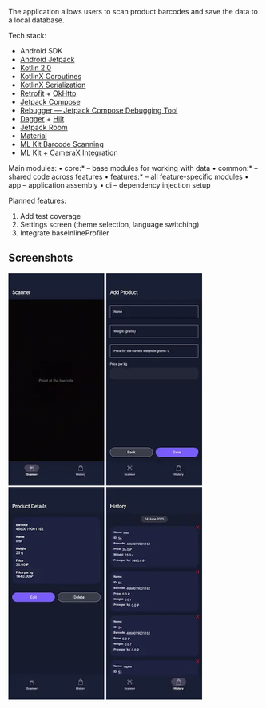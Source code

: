 The application allows users to scan product barcodes and save the data to a local database.

Tech stack:
- Android SDK
- [Android Jetpack](https://developer.android.com/jetpack)
- [Kotlin 2.0](https://kotlinlang.org/docs/whatsnew20.html)
- [KotlinX Coroutines](https://github.com/Kotlin/kotlinx.coroutines)
- [KotlinX Serialization](https://github.com/Kotlin/kotlinx.serialization)
- [Retrofit](https://square.github.io/retrofit/) + [OkHttp](https://square.github.io/okhttp/)
- [Jetpack Compose](https://developer.android.com/develop/ui/compose)
- [Rebugger — Jetpack Compose Debugging Tool](https://github.com/LouisCAD/rebugger)
- [Dagger](https://dagger.dev) + [Hilt](https://dagger.dev/hilt/)
- [Jetpack Room](https://developer.android.com/jetpack/androidx/releases/room)
- [Material](https://github.com/material-components/material-components-android)
- [ML Kit Barcode Scanning](https://developers.google.com/ml-kit/vision/barcode-scanning)
- [ML Kit + CameraX Integration](https://developers.google.com/ml-kit/vision/camera-integration)

Main modules:
•	core:* – base modules for working with data
•	common:* – shared code across features
•	features:* – all feature-specific modules
•	app – application assembly
•	di – dependency injection setup

Planned features:
1.	Add test coverage
2.	Settings screen (theme selection, language switching)
3.	Integrate baseInlineProfiler

## Screenshots
<p>
  <img src=".github/images/scan.webp" alt="Scan Screen" width="192"/>
  <img src=".github/images/add_product.webp" alt="Add Product" width="192"/>
  <img src=".github/images/product_details.webp" alt="Product Details" width="192"/>
  <img src=".github/images/history.webp" alt="History" width="192"/>
</p>